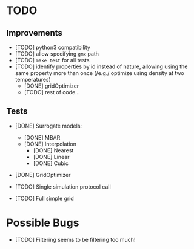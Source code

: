 
# TODO

## Improvements

- [TODO] python3 compatibility
- [TODO] allow specifying ```gmx``` path
- [TODO] ```make test``` for all tests
- [TODO] identify properties by id instead of nature, allowing using the same property more than once (/e.g./ optimize using density at two temperatures)
    - [DONE] gridOptimizer 
    - [TODO] rest of code...

## Tests

- [DONE] Surrogate models:
    - [DONE] MBAR 
    - [DONE] Interpolation 
        - [DONE] Nearest 
        - [DONE] Linear 
        - [DONE] Cubic 

- [DONE] GridOptimizer 

- [TODO] Single simulation protocol call

- [TODO] Full simple grid

# Possible Bugs

- [TODO] Filtering seems to be filtering too much!
